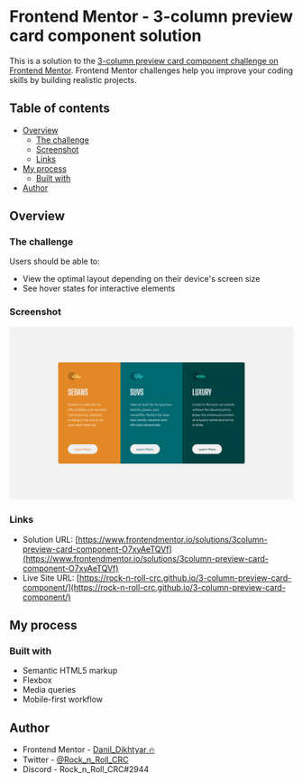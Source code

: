 # Frontend Mentor - 3-column preview card component solution

This is a solution to the [3-column preview card component challenge on Frontend Mentor](https://www.frontendmentor.io/challenges/3column-preview-card-component-pH92eAR2-). Frontend Mentor challenges help you improve your coding skills by building realistic projects.

## Table of contents

- [Overview](#overview)
  - [The challenge](#the-challenge)
  - [Screenshot](#screenshot)
  - [Links](#links)
- [My process](#my-process)
  - [Built with](#built-with)
- [Author](#author)

## Overview

### The challenge

Users should be able to:

- View the optimal layout depending on their device's screen size
- See hover states for interactive elements

### Screenshot

![](./designs/screenshot.jpg)

### Links

- Solution URL: [https://www.frontendmentor.io/solutions/3column-preview-card-component-O7xyAeTQVf](https://www.frontendmentor.io/solutions/3column-preview-card-component-O7xyAeTQVf)
- Live Site URL: [https://rock-n-roll-crc.github.io/3-column-preview-card-component/](https://rock-n-roll-crc.github.io/3-column-preview-card-component/)

## My process

### Built with

- Semantic HTML5 markup
- Flexbox
- Media queries
- Mobile-first workflow

## Author

- Frontend Mentor - [Danil_Dikhtyar 🔥](https://www.frontendmentor.io/profile/Rock-n-Roll-CRC)
- Twitter - [@Rock_n_Roll_CRC](https://twitter.com/Rock_n_Roll_CRC)
- Discord - Rock_n_Roll_CRC#2944

